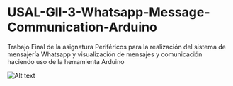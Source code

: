 # USAL-GII-3-Whatsapp-Message-Communication-Arduino
Trabajo Final de la asignatura Periféricos para la realización del sistema de mensajería Whatsapp y visualización de mensajes y comunicación haciendo uso de la herramienta Arduino 

![Alt text](https://github.com/luisblazquezm/usal-gii-3-whatsapp-message-communication-arduino/edit/master/Arduino.jpg?raw=true "Optional Title")
